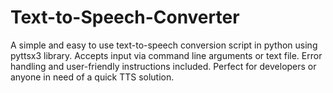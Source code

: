 # Text-to-Speech-Converter
A simple and easy to use text-to-speech conversion script in python using pyttsx3 library. Accepts input via command line arguments or text file. Error handling and user-friendly instructions included. Perfect for developers or anyone in need of a quick TTS solution.
